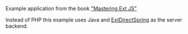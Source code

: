 Example application from the book ["Mastering Ext JS"](http://www.packtpub.com/mastering-ext-javascript/book)

Instead of PHP this example uses Java and [ExtDirectSpring](https://github.com/ralscha/extdirectspring) as the server backend.
